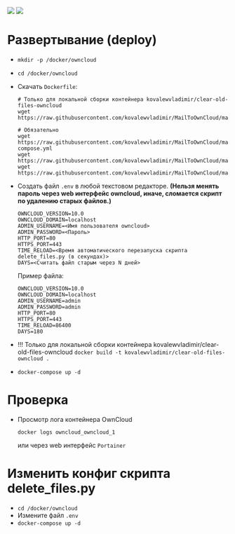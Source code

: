 [![](https://images.microbadger.com/badges/image/kovalewvladimir/clear-old-files-owncloud.svg)](https://microbadger.com/images/kovalewvladimir/clear-old-files-owncloud "Get your own image badge on microbadger.com")
[![](https://images.microbadger.com/badges/version/kovalewvladimir/clear-old-files-owncloud.svg)](https://microbadger.com/images/kovalewvladimir/clear-old-files-owncloud "Get your own version badge on microbadger.com")

# Развертывание (deploy)

- `mkdir -p /docker/owncloud`
- `cd /docker/owncloud`
- Скачать `Dockerfile`:
    ```
    # Только для локальной сборки контейнера kovalewvladimir/clear-old-files-owncloud
    wget https://raw.githubusercontent.com/kovalewvladimir/MailToOwnCloud/master/Server/Dockerfile
    
    # Обязательно 
    wget https://raw.githubusercontent.com/kovalewvladimir/MailToOwnCloud/master/Server/docker-compose.yml
    wget https://raw.githubusercontent.com/kovalewvladimir/MailToOwnCloud/master/Server/ru.js
    wget https://raw.githubusercontent.com/kovalewvladimir/MailToOwnCloud/master/Server/ru.json

    ```

- Создать файл `.env` в любой текстовом редакторе. **(Нельзя менять пароль через web интерфейс owncloud, иначе, сломается скрипт по удалению старых файлов.)**
    ```
    OWNCLOUD_VERSION=10.0
    OWNCLOUD_DOMAIN=localhost
    ADMIN_USERNAME=<Имя пользователя owncloud>
    ADMIN_PASSWORD=<Пароль>
    HTTP_PORT=80
    HTTPS_PORT=443
    TIME_RELOAD=<Время автоматического перезапуска скрипта delete_files.py (в секундах)>
    DAYS=<Считать файл старым через N дней>
    ```
    Пример файла:
    ```
    OWNCLOUD_VERSION=10.0
    OWNCLOUD_DOMAIN=localhost
    ADMIN_USERNAME=admin
    ADMIN_PASSWORD=admin
    HTTP_PORT=80
    HTTPS_PORT=443
    TIME_RELOAD=86400
    DAYS=180
    ```

- !!! Только для локальной сборки контейнера kovalewvladimir/clear-old-files-owncloud `docker build -t kovalewvladimir/clear-old-files-owncloud .`

- `docker-compose up -d`

# Проверка

- Просмотр лога контейнера OwnCloud

    `docker logs owncloud_owncloud_1`

    или через web интерфейс `Portainer`

# Изменить конфиг скрипта delete_files.py

- `cd /docker/owncloud`
- Измените файл `.env`
- `docker-compose up -d`
